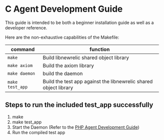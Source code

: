 # C Agent Development Guide
This guide is intended to be both a beginner installation guide as well as a developer reference.

Here are the non-exhaustive capabilities of the Makefile:

|command|function|
|-------|--------|
|`make`|Build libnewrelic shared object library|
|`make axiom`|Build the axiom library|
|`make daemon`|build the daemon|
|`make test_app`|Build the test app against the libnewrelic shared object library|

## Steps to run the included test_app successfully
1. make
2. make test_app
3. Start the Daemon (Refer to the [PHP Agent Development Guide](https://source.datanerd.us/php-agent/php_agent/blob/master/docs/development_guide.md))
4. Run the compiled test app
